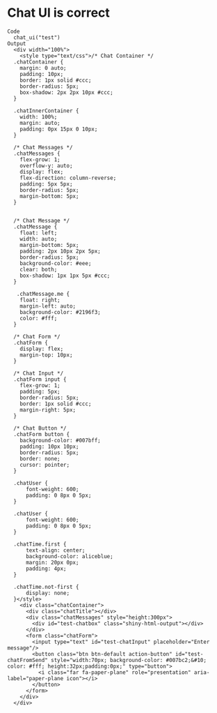 # Chat UI is correct

    Code
      chat_ui("test")
    Output
      <div width="100%">
        <style type="text/css">/* Chat Container */
      .chatContainer {
        margin: 0 auto;
        padding: 10px;
        border: 1px solid #ccc;
        border-radius: 5px;
        box-shadow: 2px 2px 10px #ccc;
      }
      
      .chatInnerContainer {
        width: 100%;
        margin: auto;
        padding: 0px 15px 0 10px;
      }
      
      /* Chat Messages */
      .chatMessages {
        flex-grow: 1;
        overflow-y: auto;
        display: flex;
        flex-direction: column-reverse;
        padding: 5px 5px;
        border-radius: 5px;
        margin-bottom: 5px;
      }
      
      
      /* Chat Message */
      .chatMessage {
        float: left;
        width: auto;
        margin-bottom: 5px;
        padding: 2px 10px 2px 5px;
        border-radius: 5px;
        background-color: #eee;
        clear: both;
        box-shadow: 1px 1px 5px #ccc;
      }
      
       .chatMessage.me {
        float: right;
        margin-left: auto;
        background-color: #2196f3;
        color: #fff;
      }
      
      /* Chat Form */
      .chatForm {
        display: flex;
        margin-top: 10px;
      }
      
      /* Chat Input */
      .chatForm input {
        flex-grow: 1;
        padding: 5px;
        border-radius: 5px;
        border: 1px solid #ccc;
        margin-right: 5px;
      }
      
      /* Chat Button */
      .chatForm button {
        background-color: #007bff;
        padding: 10px 10px;
        border-radius: 5px;
        border: none;
        cursor: pointer;
      }
      
      .chatUser {
          font-weight: 600;
          padding: 0 8px 0 5px;
      }
      
      .chatUser {
          font-weight: 600;
          padding: 0 8px 0 5px;
      }
      
      .chatTime.first {
          text-align: center;
          background-color: aliceblue;
          margin: 20px 0px;
          padding: 4px;
      }
      
      .chatTime.not-first {
          display: none;
      }</style>
        <div class="chatContainer">
          <div class="chatTitle"></div>
          <div class="chatMessages" style="height:300px">
            <div id="test-chatbox" class="shiny-html-output"></div>
          </div>
          <form class="chatForm">
            <input type="text" id="test-chatInput" placeholder="Enter message"/>
            <button class="btn btn-default action-button" id="test-chatFromSend" style="width:70px; background-color: #007bc2;&#10;                                        color: #fff; height:32px;padding:0px;" type="button">
              <i class="far fa-paper-plane" role="presentation" aria-label="paper-plane icon"></i>
            </button>
          </form>
        </div>
      </div>

